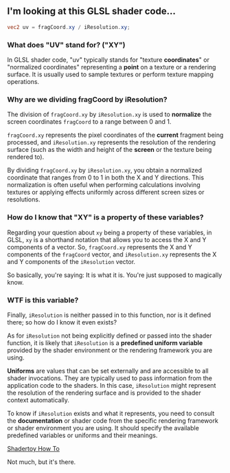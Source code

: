 ## I'm looking at this GLSL shader code...

```glsl
vec2 uv = fragCoord.xy / iResolution.xy;
```

### What does "UV" stand for?  ("XY")

In GLSL shader code, "uv" typically stands for "texture **coordinates**" or "normalized coordinates" representing a **point** on a texture or a rendering surface. It is usually used to sample textures or perform texture mapping operations.

### Why are we dividing fragCoord by iResolution?

The division of `fragCoord.xy` by `iResolution.xy` is used to **normalize** the screen coordinates `fragCoord` to a range between 0 and 1.

`fragCoord.xy` represents the pixel coordinates of the **current** fragment being processed, and `iResolution.xy` represents the resolution of the rendering surface (such as the width and height of the **screen** or the texture being rendered to).

By dividing `fragCoord.xy` by `iResolution.xy`, you obtain a normalized coordinate that ranges from 0 to 1 in both the X and Y directions. This normalization is often useful when performing calculations involving textures or applying effects uniformly across different screen sizes or resolutions.

### How do I know that "XY" is a property of these variables?

Regarding your question about `xy` being a property of these variables, in GLSL, `xy` is a shorthand notation that allows you to access the X and Y components of a vector. So, `fragCoord.xy` represents the X and Y components of the `fragCoord` vector, and `iResolution.xy` represents the X and Y components of the `iResolution` vector.

So basically, you're saying: It is what it is.  You're just supposed to magically know.

### WTF is this variable?

Finally, `iResolution` is neither passed in to this function, nor is it defined there; so how do I know it even exists?

As for `iResolution` not being explicitly defined or passed into the shader function, it is likely that `iResolution` is a **predefined uniform variable** provided by the shader environment or the rendering framework you are using.

**Uniforms** are values that can be set externally and are accessible to all shader invocations. They are typically used to pass information from the application code to the shaders. In this case, `iResolution` might represent the resolution of the rendering surface and is provided to the shader context automatically.

To know if `iResolution` exists and what it represents, you need to consult the **documentation** or shader code from the specific rendering framework or shader environment you are using. It should specify the available predefined variables or uniforms and their meanings.

[Shadertoy How To](https://www.shadertoy.com/howto)

Not much, but it's there.

<br>
